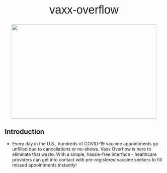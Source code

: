 <div align="center">
  
  <h1 style="@import url('https://fonts.googleapis.com/css2?family=Montserrat:wght@500&display=swap');font-family: 'Montserrat', sans-serif; font-weight: 500; font-size: 36px"> vaxx-overflow</h1>
</div>
<p align="center">
  <img width="460" height="300" src="https://github.com/dmanfield/vaxx-overflow/blob/main/Vaxx_Overflow_Django/vaxx-overflow-app/src/images/Illustration.svg">
</p>

## Introduction
 * Every day in the U.S., hundreds of COVID-19 vaccine appointments go unfilled due to cancellations or no-shows. Vaxx Overflow is here to eliminate that waste. With a simple, hassle-free interface - healthcare providers can get into contact with pre-registered vaccine seekers to fill missed appointments instantly!


